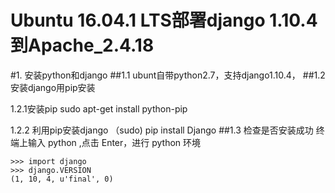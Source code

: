 # Ubuntu 16.04.1 LTS部署django 1.10.4到Apache_2.4.18

#1. 安装python和django
##1.1 ubunt自带python2.7，支持django1.10.4，
##1.2 安装django用pip安装  

1.2.1安装pip
    sudo apt-get install python-pip  
    
1.2.2 利用pip安装django
    （sudo) pip install Django
##1.3 检查是否安装成功
终端上输入 python ,点击 Enter，进行 python 环境  

    >>> import django
    >>> django.VERSION
    (1, 10, 4, u'final', 0)
